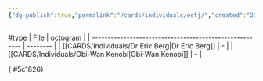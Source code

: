 ```yaml
---
{"dg-publish":true,"permalink":"/cards/individuals/estj/","created":"2023-04-29T12:09:25.378+02:00","updated":"2023-04-29T18:18:25.922+02:00"}
---
```


#type
| File                                                    | octogram |
| ------------------------------------------------------- | -------- |
| [[CARDS/Individuals/Dr Eric Berg\|Dr Eric Berg]]     | \-       |
| [[CARDS/Individuals/Obi-Wan Kenobi\|Obi-Wan Kenobi]] | \-       |

{ #5c1826}


<script src="https://utteranc.es/client.js"  
        repo="Heart4sides/Comment_Section"
        issue-term="pathname"
        theme="github-dark-orange"
        crossorigin="anonymous"
        async> 
</script>